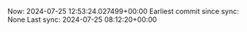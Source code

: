 Now: 2024-07-25 12:53:24.027499+00:00 Earliest commit since sync: None Last sync: 2024-07-25 08:12:20+00:00
